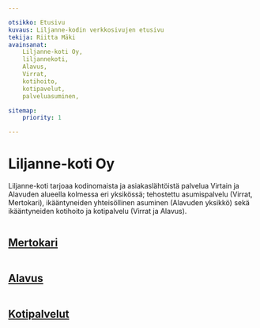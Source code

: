 ```yaml
---

otsikko: Etusivu
kuvaus: Liljanne-kodin verkkosivujen etusivu
tekija: Riitta Mäki
avainsanat:
    Liljanne-koti Oy,
    liljannekoti,
    Alavus,
    Virrat,
    kotihoito,
    kotipavelut,
    palveluasuminen,

sitemap:
    priority: 1

---
```


# Liljanne-koti Oy

<p id="etusivukuvaus">
        Liljanne-koti tarjoaa kodinomaista ja asiakaslähtöistä
        palvelua Virtain ja Alavuden alueella kolmessa
        eri yksikössä; tehostettu asumispalvelu (Virrat, Mertokari),
        ikääntyneiden yhteisöllinen asuminen (Alavuden yksikkö)
        sekä ikääntyneiden kotihoito ja kotipalvelu (Virrat ja Alavus).
</p>

<div class="etusivun-linkit">
        <a href="/yksikot/mertokari">
                <img src="https://liljannekoti.fi/kuvat/alavudenyksikko_edesta.png" alt="">
                <h2>Mertokari</h2>
        </a>
        <a href="/yksikot/alavus">
                <img src="https://liljannekoti.fi/kuvat/alavudenyksikko_edesta.png" alt="">
                <h2>Alavus</h2>
        </a>
        <a href="/yksikot/kotipalvelu">
                <img src="https://liljannekoti.fi/kuvat/alavudenyksikko_edesta.png" alt="">
                <h2>Kotipalvelut</h2>
        </a>
</div>

<!-- {{< postaukset >}} -->
